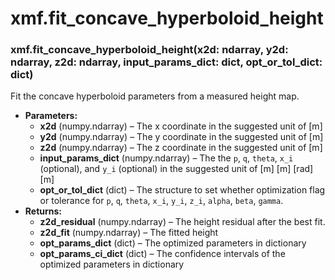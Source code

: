 # xmf.fit_concave_hyperboloid_height

### xmf.fit_concave_hyperboloid_height(x2d: ndarray, y2d: ndarray, z2d: ndarray, input_params_dict: dict, opt_or_tol_dict: dict)

Fit the concave hyperboloid parameters from a measured height map.

* **Parameters:**
  * **x2d** (numpy.ndarray) – The x coordinate in the suggested unit of [m]
  * **y2d** (numpy.ndarray) – The y coordinate in the suggested unit of [m]
  * **z2d** (numpy.ndarray) – The z coordinate in the suggested unit of [m]
  * **input_params_dict** (numpy.ndarray) – The the `p`, `q`, `theta`, `x_i` (optional), and `y_i` (optional) in the suggested unit of [m] [m] [rad] [m]
  * **opt_or_tol_dict** (dict) – The structure to set whether optimization flag or tolerance for
    `p`, `q`, `theta`, `x_i`, `y_i`, `z_i`, `alpha`, `beta`, `gamma`.
* **Returns:**
  * **z2d_residual** (numpy.ndarray) – The height residual after the best fit.
  * **z2d_fit** (numpy.ndarray) – The fitted height
  * **opt_params_dict** (dict) – The optimized parameters in dictionary
  * **opt_params_ci_dict** (dict) – The confidence intervals of the optimized parameters in dictionary
